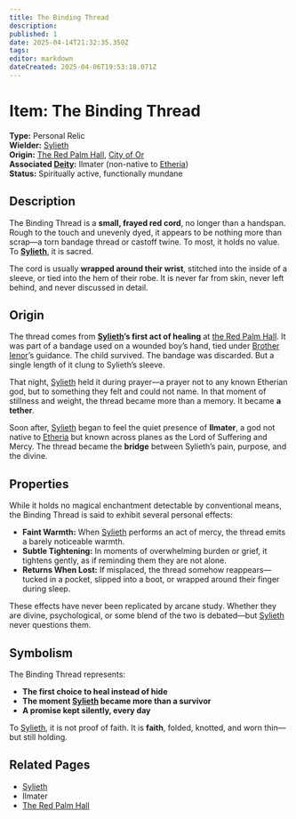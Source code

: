 ```yaml
---
title: The Binding Thread
description: 
published: 1
date: 2025-04-14T21:32:35.350Z
tags: 
editor: markdown
dateCreated: 2025-04-06T19:53:18.071Z
---
```


# Item: The Binding Thread

**Type:** Personal Relic  
**Wielder:** [Sylieth](/being/character/sylieth.md)  
**Origin:** [The Red Palm Hall](/geography/settlement/city/city-of-or/shop/the-red-palm-hall.md), [City of Or](/geography/settlement/city/city-of-or.md)  
**Associated [Deity](/structure/mechanic/deity.md):** Ilmater (non-native to [Etheria](/geography/cosmology/etheria.md))  
**Status:** Spiritually active, functionally mundane  

## Description

The Binding Thread is a **small, frayed red cord**, no longer than a handspan. Rough to the touch and unevenly dyed, it appears to be nothing more than scrap—a torn bandage thread or castoff twine. To most, it holds no value. To **[Sylieth](/being/character/sylieth.md)**, it is sacred.

The cord is usually **wrapped around their wrist**, stitched into the inside of a sleeve, or tied into the hem of their robe. It is never far from skin, never left behind, and never discussed in detail.

## Origin

The thread comes from **[Sylieth](/being/character/sylieth.md)’s first act of healing** at [the Red Palm Hall](/geography/settlement/city/city-of-or/shop/the-red-palm-hall.md). It was part of a bandage used on a wounded boy’s hand, tied under [Brother Ienor](/geography/settlement/city/city-of-or/shop/the-red-palm-hall/brother-ienor.md)’s guidance. The child survived. The bandage was discarded. But a single length of it clung to Sylieth’s sleeve.

That night, [Sylieth](/being/character/sylieth.md) held it during prayer—a prayer not to any known Etherian god, but to something they felt and could not name. In that moment of stillness and weight, the thread became more than a memory. It became **a tether**.

Soon after, [Sylieth](/being/character/sylieth.md) began to feel the quiet presence of **Ilmater**, a god not native to [Etheria](/geography/cosmology/etheria.md) but known across planes as the Lord of Suffering and Mercy. The thread became the **bridge** between Sylieth’s pain, purpose, and the divine.

## Properties

While it holds no magical enchantment detectable by conventional means, the Binding Thread is said to exhibit several personal effects:

- **Faint Warmth:** When [Sylieth](/being/character/sylieth.md) performs an act of mercy, the thread emits a barely noticeable warmth.  
- **Subtle Tightening:** In moments of overwhelming burden or grief, it tightens gently, as if reminding them they are not alone.  
- **Returns When Lost:** If misplaced, the thread somehow reappears—tucked in a pocket, slipped into a boot, or wrapped around their finger during sleep.

These effects have never been replicated by arcane study. Whether they are divine, psychological, or some blend of the two is debated—but [Sylieth](/being/character/sylieth.md) never questions them.

## Symbolism

The Binding Thread represents:
- **The first choice to heal instead of hide**  
- **The moment [Sylieth](/being/character/sylieth.md) became more than a survivor**  
- **A promise kept silently, every day**  

To [Sylieth](/being/character/sylieth.md), it is not proof of faith. It is **faith**, folded, knotted, and worn thin—but still holding.

## Related Pages
- [Sylieth](/being/character/sylieth.md)  
- Ilmater  
- [The Red Palm Hall](/geography/settlement/city/city-of-or/shop/the-red-palm-hall.md)
